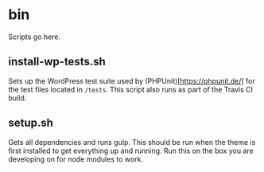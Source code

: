 # bin

Scripts go here.

## install-wp-tests.sh

Sets up the WordPress test suite used by (PHPUnit)[https://phpunit.de/] for the test files located in `/tests`. This script also runs as part of the Travis CI build.

## setup.sh

Gets all dependencies and runs gulp. This should be run when the theme is first installed to get everything up and running. Run this on the box you are developing on for node modules to work. 

